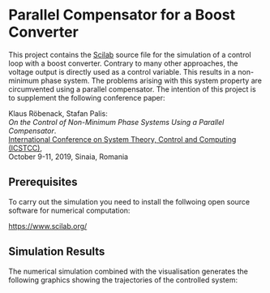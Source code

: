 # Parallel Compensator for a Boost Converter

This project contains the [Scilab](https://www.scilab.org/) source file for the simulation of a control loop with a boost converter. Contrary to many other approaches, the voltage output is directly used as a control variable. This results in a non-minimum phase system. The problems arising with this system property are circumvented using a parallel compensator. The intention of this project is to supplement the following conference paper:

Klaus Röbenack, Stafan Palis:  
*On the Control of Non-Minimum Phase Systems Using a Parallel Compensator*.  
[International Conference on System Theory, Control and Computing (ICSTCC)](http://icstcc2019.cs.upt.ro/),   
October 9-11, 2019, Sinaia, Romania

## Prerequisites

To carry out the simulation you need to install the follwoing open source software for numerical computation:

https://www.scilab.org/

## Simulation Results

The numerical simulation combined with the visualisation generates the following graphics showing the trajectories of the controlled system:

